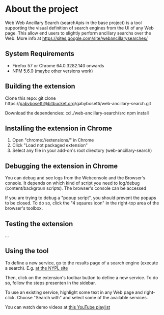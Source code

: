 # About the project #
Web Web Ancillary Search (searchApis in the base project) is a tool supporting the visual definition of search engines from the UI of any Web page. This allow end users to slightly perform ancillary searchs over the Web. More info at https://sites.google.com/site/webancillarysearches/


## System Requirements ##

* Firefox 57 or Chrome 64.0.3282.140 onwards
* NPM 5.6.0 (maybe other versions work)

## Building the extension ##

Clone this repo:
git clone https://gabybosetti@bitbucket.org/gabybosetti/web-ancillary-search.git

Download the dependencies:
cd ./web-ancillary-search/src
npm install

## Installing the extension in Chrome ##

1. Open "chrome://extensions/" in Chrome
2. Click "Load not packaged extension" 
3. Select any file in your add-on's root directory (web-ancillary-search)


## Debugging the extension in Chrome ##

You can debug and see logs from the Webconsole and the Browser's console. It depends on which kind of script you need to log/debug (content/backgroun scripts). The browser's console can be accessed 

If you are trying to debug a "popup script", you should prevent the popups to be closed. To do so, click the "4 sqaures icon" in the right-top area of the browser's toolbox. 


## Testing the extension ##

...


## Using the tool ##

To define a new service, go to the results page of a search engine (execute a search). E.g. [at the NYPL site](https://browse.nypl.org/iii/encore/search/C__Srayuela__Orightresult__U?searched_from=header_search&timestamp=1525352919240&lang=eng)

Then, click on the extension's toolbar button to define a new service. To do so, follow the steps presenten in the sidebar.

To use an existing service, highlight some text in any Web page and right-click. Choose "Search with" and select some of the available services.

You can watch demo videos at [this YouTube playlist](https://www.youtube.com/watch?v=fqhG5uwMuNA&list=PLHuNJBFXxaLA1FfFMtzvOXojI0yg4WWxj)